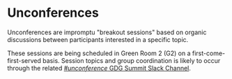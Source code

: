 # Unconferences

Unconferences are impromptu "breakout sessions" based on organic discussions between participants interested in a specific topic.

These sessions are being scheduled in Green Room 2 (G2) on a first-come-first-served basis. Session topics and group coordination is likely to occur through the related [*#unconference* GDG Summit Slack Channel](https://gdgsummit.slack.com/messages/unconference/details/).
